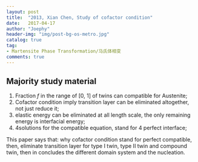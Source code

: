 ```yaml
---
layout: post
title:  "2013, Xian Chen, Study of cofactor condition"
date:   2017-04-17
author: "Joephy"
header-img: "img/post-bg-os-metro.jpg"
catalog: true
tag:
- Martensite Phase Transformation/马氏体相变
comments: true
---
```

Majority study material
-----------

1. Fraction $f$ in the range of [0, 1] of twins can compatible for Austenite;
2. Cofactor condition imply transition layer can be eliminated altogether, not just reduce it;
3. elastic energy can be eliminated at all length scale, the only remaining energy is interfacial energy;
4. 4solutions for the compatible equation, stand for 4 perfect interface;

This paper says that: why cofactor condition stand for perfect compatible, then, eliminate transition layer for type I twin, type II twin and compound twin, then in concludes the different domain system and the nucleation.

